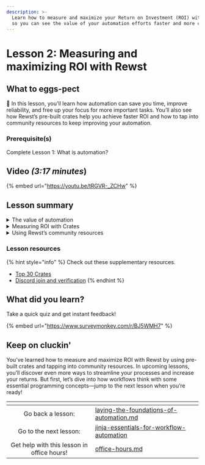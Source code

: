 ```yaml
---
description: >-
  Learn how to measure and maximize your Return on Investment (ROI) with Rewst,
  so you can see the value of your automation efforts faster and more clearly.
---
```


# Lesson 2: Measuring and maximizing ROI with Rewst

## What to eggs-pect

:egg: In this lesson, you'll learn how automation can save you time, improve reliability, and free up your focus for more important tasks. You’ll also see how Rewst’s pre-built crates help you achieve faster ROI and how to tap into community resources to keep improving your automation.

### Prerequisite(s)

Complete Lesson 1: What is automation?

## Video _(3:17 minutes_)

{% embed url="https://youtu.be/tRGVR-_ZCHw" %}

## Lesson summary

<details>

<summary>The value of automation</summary>

Automation in Rewst delivers three key benefits:

* **Time savings**: Frees you from repetitive tasks.
* **Reliable execution**: Ensures consistency and accuracy.
* **Increased focus**: Allows you to focus on strategic work

</details>

<details>

<summary>Measuring ROI with Crates</summary>

Rewst’s **pre-built automations** speed up ROI by reducing manual work and streamlining processes.

Example: Automating onboarding can save thousands of dollars annually by cutting down repetitive tasks and improving efficiency.

</details>

<details>

<summary>Using Rewst’s community resources</summary>

Leverage Open Mic Sessions, the Discord Community, and Community Channels to get advice, troubleshoot issues, and discover new automation ideas—helping you continually maximize your ROI.

</details>

### Lesson resources

{% hint style="info" %}
Check out these supplementary resources.

* [Top 30 Crates](https://docs.rewst.help/prebuilt-automations/crates/rewsts-top-30-crates)
* [Discord join and verification](https://docs.rewst.help/support/roc-support/discord-join-and-verification#for-new-access-to-our-community-server-and-support-server)
{% endhint %}

## What did you learn?&#x20;

Take a quick quiz and get instant feedback!

{% embed url="https://www.surveymonkey.com/r/BJ5WMH7" %}

## Keep on cluckin'

You’ve learned how to measure and maximize ROI with Rewst by using pre-built crates and tapping into community resources. In upcoming lessons, you’ll discover even more ways to streamline your processes and increase your returns. But first, let’s dive into how workflows think with some essential programming concepts—jump to the next lesson when you’re ready!

<table data-card-size="large" data-column-title-hidden data-view="cards" data-full-width="false"><thead><tr><th align="center"></th><th data-type="content-ref"></th><th data-hidden data-card-target data-type="content-ref"></th></tr></thead><tbody><tr><td align="center">Go back a lesson:</td><td><a href="laying-the-foundations-of-automation.md">laying-the-foundations-of-automation.md</a></td><td></td></tr><tr><td align="center">Go to the next lesson:</td><td><a href="jinja-essentials-for-workflow-automation/">jinja-essentials-for-workflow-automation</a></td><td></td></tr><tr><td align="center">Get help with this lesson in office hours!</td><td><a href="../office-hours.md">office-hours.md</a></td><td></td></tr></tbody></table>
